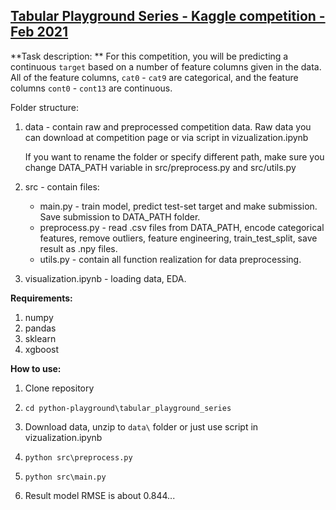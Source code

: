 ## [Tabular Playground Series - Kaggle competition - Feb 2021](#https://www.kaggle.com/c/tabular-playground-series-feb-2021/overview)



**Task description: ** For this competition, you will be predicting a continuous `target` based on a number of feature columns given in the data. All of the feature columns, `cat0` - `cat9` are categorical, and the feature columns `cont0` - `cont13` are continuous.



Folder structure:

1. data - contain raw and preprocessed competition data. Raw data you can download at competition page or via script in vizualization.ipynb

   If you want to rename the folder or specify different path, make sure you change DATA_PATH variable in src/preprocess.py and src/utils.py

2. src - contain files:

   * main.py - train model, predict test-set target and make submission. Save submission to DATA_PATH folder.
   * preprocess.py - read .csv files from DATA_PATH, encode categorical features, remove outliers, feature engineering, train_test_split, save result as .npy files.
   * utils.py - contain all function realization for data preprocessing.

3. visualization.ipynb - loading data, EDA.



**Requirements:**

1. numpy
2. pandas
3. sklearn
4. xgboost



**How to use:**

1. Clone repository

2. `cd python-playground\tabular_playground_series`

3. Download data, unzip to `data\` folder or just use script in vizualization.ipynb

4. `python src\preprocess.py`

5. `python src\main.py`

6. Result model RMSE is about 0.844...

   